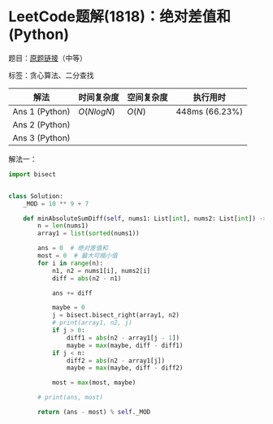 # LeetCode题解(1818)：绝对差值和(Python)

题目：[原题链接](https://leetcode-cn.com/problems/minimum-absolute-sum-difference/)（中等）

标签：贪心算法、二分查找

| 解法           | 时间复杂度 | 空间复杂度 | 执行用时       |
| -------------- | ---------- | ---------- | -------------- |
| Ans 1 (Python) | $O(NlogN)$ | $O(N)$     | 448ms (66.23%) |
| Ans 2 (Python) |            |            |                |
| Ans 3 (Python) |            |            |                |

解法一：

```python
import bisect


class Solution:
    _MOD = 10 ** 9 + 7

    def minAbsoluteSumDiff(self, nums1: List[int], nums2: List[int]) -> int:
        n = len(nums1)
        array1 = list(sorted(nums1))

        ans = 0  # 绝对差值和
        most = 0  # 最大可缩小值
        for i in range(n):
            n1, n2 = nums1[i], nums2[i]
            diff = abs(n2 - n1)

            ans += diff

            maybe = 0
            j = bisect.bisect_right(array1, n2)
            # print(array1, n2, j)
            if j > 0:
                diff1 = abs(n2 - array1[j - 1])
                maybe = max(maybe, diff - diff1)
            if j < n:
                diff2 = abs(n2 - array1[j])
                maybe = max(maybe, diff - diff2)

            most = max(most, maybe)

        # print(ans, most)

        return (ans - most) % self._MOD
```

